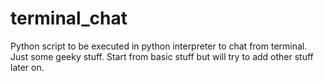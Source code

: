 # terminal_chat
Python script to be executed in python interpreter to chat from terminal. Just some geeky stuff. Start from basic stuff but will try to add other stuff later on.
